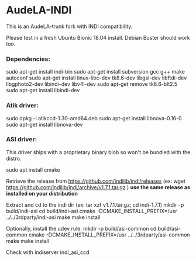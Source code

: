 # AudeLA-INDI

This is an AudeLA-trunk fork with INDI compatibility.

Please test in a fresh Ubuntu Bionic 18.04 install. Debian Buster should work too.

### Dependencies:
  sudo apt-get install indi-bin 
  sudo apt-get install subversion gcc g++ make autoconf 
  sudo apt-get install linux-libc-dev tk8.6-dev libgsl-dev libftdi-dev libgphoto2-dev libindi-dev  libv4l-dev 
  sudo apt-get remove tk8.6-blt2.5 
  sudo apt-get install libindi-dev 

### Atik driver:
  sudo dpkg -i atikccd-1.30-amd64.deb
  sudo apt-get install libnova-0.16-0 
  sudo apt-get install libnova-dev 
  
### ASI driver:
  This driver ships with a proprietary binary blob so won't be bundled with the distro.

  sudo apt install cmake
  
  Retrieve the release from https://github.com/indilib/indi/releases
  (ex: wget https://github.com/indilib/indi/archive/v1.7.1.tar.gz )
  **use the same release as installed on your distribution**
  
  Extract and cd to the indi dir
  (ex: tar xzf v1.7.1.tar.gz; cd indi-1.7.1)
  mkdir -p build/indi-asi
  cd build/indi-asi
  cmake -DCMAKE_INSTALL_PREFIX=/usr ../../3rdparty/indi-asi
  make
  make install
  
  Optionally, install the udev rule:
  mkdir -p build/asi-common
  cd build/asi-common
  cmake -DCMAKE_INSTALL_PREFIX=/usr ../../3rdparty/asi-common
  make
  make install
  
  Check with indiserver indi_asi_ccd
  
